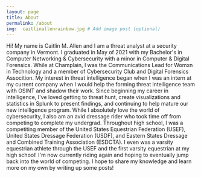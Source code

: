 ```yaml
---
layout: page
title: About
permalink: /about
img:  caitlinallenrainbow.jpg # Add image post (optional)
---
```


Hi! My name is Caitlin M. Allen and I am a threat analyst at a security company in Vermont. I graduated in May of 2021 with my Bachelor's in Computer Networking & Cybersecurity with a minor in Computer & Digital Forensics. While at Champlain, I was the Communications Lead for Womxn in Technology and a member of Cybersecurity Club and Digital Forensics Assocition. 
My interest in threat intelligence began when I was an intern at my current company when I would help the forming threat intelligence team with OSINT and shadow their work. Since beginning my career in intelligence, I've loved getting to threat hunt, create visualizations and statistics in Splunk to present findings, and continuing to help mature our new intelligence program. 
While I absolutely love the world of cybersecurity, I also am an avid dressage rider who took time off from competing to complete my undergrad. Throughout high school, I was a competiting member of the United States Equestrian Federation (USEF), United States Dressage Federation (USDF), and Eastern States Dressage and Combined Training Association (ESDCTA). I even was a varsity equestrian athlete through the USEF and the first varsity equestrian at my high school! I'm now currently riding again and hoping to eventually jump back into the world of competing. 
I hope to share my knowledge and learn more on my own by writing up some posts! 
